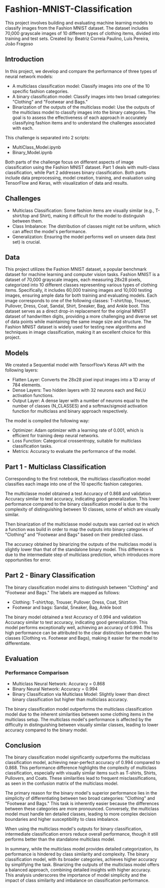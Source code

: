 # Fashion-MNIST-Classification
This project involves building and evaluating machine learning models to classify images from the Fashion MNIST dataset. The dataset includes 70,000 grayscale images of 10 different types of clothing items, divided into training and test sets.
Created by: Beatriz Correia Paulino, Luís Pereira, João Fragoso

## Introduction
In this project, we develop and compare the performance of three types of neural network models:
- A multiclass classification model: Classify images into one of the 10 specific fashion categories.
- A binary classification model: Classify images into two broad categories: "Clothing" and "Footwear and Bags."
- Binarization of the outputs of the multiclass model: Use the outputs of the multiclass model to classify images into the binary categories.
The goal is to assess the effectiveness of each approach in accurately classifying fashion items and to understand the challenges associated with each.

This challenge is separated into 2 scripts:
- MultiClass_Model.ipynb
- Binary_Model.ipynb

Both parts of the challenge focus on different aspects of image classification using the Fashion MNIST dataset. Part 1 deals with multi-class classification, while Part 2 addresses binary classification. Both parts include data preprocessing, model creation, training, and evaluation using TensorFlow and Keras, with visualization of data and results.

## Challenges
- Multiclass Classification: Some fashion items are visually similar (e.g., T-shirt/top and Shirt), making it difficult for the model to distinguish between them.
- Class Imbalance: The distribution of classes might not be uniform, which can affect the model's performance.
- Generalization: Ensuring the model performs well on unseen data (test set) is crucial.

## Data 
This project utilizes the Fashion MNIST dataset, a popular benchmark dataset for machine learning and computer vision tasks. Fashion MNIST is a dataset of 70,000 grayscale images, each measuring 28x28 pixels, categorized into 10 different classes representing various types of clothing items. Specifically, it includes 60,000 training images and 10,000 testing images, ensuring ample data for both training and evaluating models. Each image corresponds to one of the following classes: T-shirt/top, Trouser, Pullover, Dress, Coat, Sandal, Shirt, Sneaker, Bag, and Ankle boot. This dataset serves as a direct drop-in replacement for the original MNIST dataset of handwritten digits, providing a more challenging and diverse set of data points while maintaining the same image size and structure. The Fashion MNIST dataset is widely used for testing new algorithms and techniques in image classification, making it an excellent choice for this project.

## Models
We created a Sequential model with TensorFlow’s Keras API with the following layers:
- Flatten Layer: Converts the 28x28 pixel input images into a 1D array of 784 elements.
- Dense Layers: Two hidden layers with 32 neurons each and ReLU activation functions.
- Output Layer: A dense layer with a number of neurons equal to the number of classes (N_CLASSES) and a softmax/sigmoid activation function for multiclass and binary approach respectively.

The model is compiled the following way:
- Optimizer: Adam optimizer with a learning rate of 0.001, which is efficient for training deep neural networks.
- Loss Function: Categorical crossentropy, suitable for multiclass classification tasks.
- Metrics: Accuracy to evaluate the performance of the model.

## Part 1 - Multiclass Classification
Corresponding to the first notebook, the multiclass classification model classifies each image into one of the 10 specific fashion categories.

The multiclasse model obtained a test Accuracy of 0.868 and validation Accuracy similar to test accuracy, indicating good generalization.
This lower performance compared to the binary classification model is due to the complexity of distinguishing between 10 classes, some of which are visually similar.

Then binarization of the multiclasse model outputs was carried out in which a function was build in order to map the outputs into binary categories of "Clothing" and "Footwear and Bags" based on their predicted class.

The accuracy obtained by binarizing the outputs of the multiclass model is slightly lower than that of the standalone binary model. This difference is due to the intermediate step of multiclass prediction, which introduces more opportunities for error.

## Part 2 - Binary Classification
The binary classification model aims to distinguish between "Clothing" and "Footwear and Bags." The labels are mapped as follows:
- Clothing: T-shirt/top, Trouser, Pullover, Dress, Coat, Shirt
- Footwear and bags: Sandal, Sneaker, Bag, Ankle boot

The binary model obtained a test Accuracy of 0.994 and validation Accuracy similar to test accuracy, indicating good generalization. This model performs exceptionally well, achieving an accuracy of 0.994. This high performance can be attributed to the clear distinction between the two classes (Clothing vs. Footwear and Bags), making it easier for the model to differentiate.

## Evaluation
### Performance Comparison
- Multiclass Neural Network: Accuracy = 0.868
- Binary Neural Network: Accuracy = 0.994
- Binary Classification via Multiclass Model: Slightly lower than direct binary classification but higher than multiclass accuracy.

The binary classification model outperforms the multiclass classification model due to the inherent similarities between some clothing items in the multiclass setup. The multiclass model's performance is affected by the difficulty in distinguishing between visually similar classes, leading to lower accuracy compared to the binary model.

## Conclusion
The binary classification model significantly outperforms the multiclass classification model, achieving near-perfect accuracy of 0.994 compared to 0.868. This performance difference highlights the complexity of multiclass classification, especially with visually similar items such as T-shirts, Shirts, Pullovers, and Coats. These similarities lead to frequent misclassifications, as seen in the confusion matrix of the multiclass model.

The primary reason for the binary model's superior performance lies in the simplicity of differentiating between two broad categories: "Clothing" and "Footwear and Bags." This task is inherently easier because the differences between these categories are more pronounced. Conversely, the multiclass model must handle ten detailed classes, leading to more complex decision boundaries and higher susceptibility to class imbalance.

When using the multiclass model's outputs for binary classification, intermediate classification errors reduce overall performance, though it still performs better than the standalone multiclass model.

In summary, while the multiclass model provides detailed categorization, its performance is hindered by class similarity and complexity. The binary classification model, with its broader categories, achieves higher accuracy by simplifying the task. Binarizing the outputs of the multiclass model offers a balanced approach, combining detailed insights with higher accuracy. This analysis underscores the importance of model simplicity and the impact of class similarity and imbalance on classification performance.
